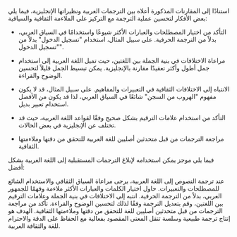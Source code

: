 استنادًا إلى المقارنات المذكورة أعلاه بين الترجمات العربية ونظيراتها الإنجليزية، فيما يلي بعض الأفكار لتحسين عملية الترجمة مع التركيز على الملاءمة الثقافية والسياقية:

- التأكد من اختيار المصطلحات والعبارات الأكثر شيوعًا واستخدامًا في السياق العربي، بدلاً من الترجمة الحرفية. على سبيل المثال، استخدام "تسجيل الدخول" بدلاً من "تسجيل الدخول".

- مراعاة الاختلافات في بنية الجملة بين اللغتين، حيث تميل اللغة العربية إلى استخدام جمل أطول وأكثر تعقيدًا مقارنة بالإنجليزية. يمكن تبسيط الجمل قليلاً لتحسين الوضوح والقراءة.

- الانتباه إلى الاختلافات الثقافية في التعبيرات والمفاهيم. على سبيل المثال، قد لا يكون مفهوم "الهروب من السجن" شائعًا في السياق العربي، لذا قد يكون من الأفضل استخدام تعبير بديل.

- التأكد من استخدام علامات الترقيم بشكل صحيح وفقًا لقواعد اللغة العربية، حيث قد تختلف عن الإنجليزية في بعض الحالات.

- مراجعة الترجمات من قبل متحدثين أصليين للغة العربية للتحقق من دقتها وملاءمتها الثقافية.

فيما يلي موجز يمكن استخدامه لإبلاغ الترجمات المستقبلية إلى اللغة العربية بشكل أفضل:

عند ترجمة النصوص إلى اللغة العربية، يرجى مراعاة السياق الثقافي والاستخدام الشائع للمصطلحات والتعبيرات. حاول اختيار الكلمات والعبارات الأكثر ملاءمة وفهمًا للجمهور العربي، بدلاً من الترجمة الحرفية. انتبه إلى الاختلافات في بنية الجملة وعلامات الترقيم بين اللغتين، وقم بتعديل الترجمة وفقًا لذلك لتحسين الوضوح والقراءة. تأكد من مراجعة الترجمات من قبل متحدثين أصليين للغة للتحقق من دقتها وملاءمتها الثقافية. الهدف هو إنتاج ترجمة طبيعية وسلسة تنقل المعنى المقصود بفعالية مع الحفاظ على الدقة والاحترام للغة والثقافة العربية.